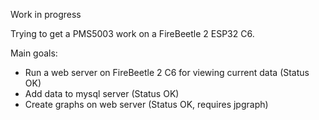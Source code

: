 Work in progress

Trying to get a PMS5003 work on a FireBeetle 2 ESP32 C6.

Main goals:
- Run a web server on FireBeetle 2 C6 for viewing current data (Status OK)
- Add data to mysql server (Status OK)
- Create graphs on web server (Status OK, requires jpgraph)

